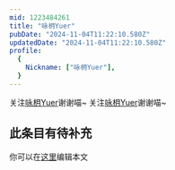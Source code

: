 ```yaml
---
mid: 1223484261
title: "咏枂Yuer"
pubDate: "2024-11-04T11:22:10.580Z"
updatedDate: "2024-11-04T11:22:10.580Z"
profile:
  {
    Nickname: ["咏枂Yuer"],
  }
---
```


关注[咏枂Yuer](https://space.bilibili.com/1223484261)谢谢喵~ 关注[咏枂Yuer](https://space.bilibili.com/1223484261)谢谢喵~

## 此条目有待补充
你可以在[这里](https://github.com/Yuhanawa/VTuber.ICU/edit/master/src/content/v/咏枂Yuer/index.md)编辑本文
